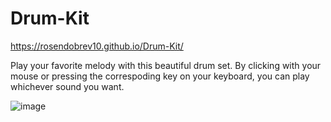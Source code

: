# Drum-Kit

https://rosendobrev10.github.io/Drum-Kit/

Play your favorite melody with this beautiful drum set.
By clicking with your mouse or pressing the correspoding key on your keyboard, you can play whichever sound you want.


![image](https://user-images.githubusercontent.com/104829819/200287695-cfa8daf1-fda4-4422-b44c-330d2b49c899.png)
